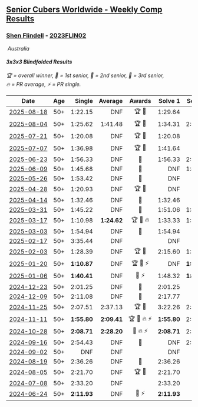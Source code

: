 <style>table {white-space: nowrap;}</style>
<link rel="stylesheet" type="text/css" href="/scw-comp/css/flags.css" />

## [Senior Cubers Worldwide - Weekly Comp Results](/scw-comp/results/)
### [Shen Flindell](README.md) - [2023FLIN02](https://www.worldcubeassociation.org/persons/2023FLIN02?event=333bf)

<i class="flag flag-AU" />&nbsp;Australia

#### 3x3x3 Blindfolded Results

<span style="white-space: nowrap;">🏆 = overall winner</span>, <span style="white-space: nowrap;">🥇 = 1st senior</span>, <span style="white-space: nowrap;">🥈 = 2nd senior</span>, <span style="white-space: nowrap;">🥉 = 3rd senior</span>, <span style="white-space: nowrap;">🔥 = PR average</span>, <span style="white-space: nowrap;">⚡ = PR single</span>.

| Date | Age | Single | Average | Awards | Solve 1 | Solve 2 | Solve 3 | Video |
| :--: | :--: | --: | --: | :--: | --: | --: | --: | :-- |
| [2025-08-18](../../results/2025-08-18/333bf.md) | 50+ | 1:22.15 | DNF | 🏆 🥇 | 1:29.64 | DNF | 1:22.15 | [Desktop](https://www.facebook.com/events/1290118995660995/permalink/1297647578241470) / [Mobile](https://m.facebook.com/events/1290118995660995?view=permalink&id=1297647578241470) |
| [2025-08-04](../../results/2025-08-04/333bf.md) | 50+ | 1:25.62 | 1:41.48 | 🏆 🥇 | 1:34.31 | 2:04.52 | 1:25.62 | [Desktop](https://www.facebook.com/events/4232800123710448/permalink/4241886922801768) / [Mobile](https://m.facebook.com/events/4232800123710448?view=permalink&id=4241886922801768) |
| [2025-07-21](../../results/2025-07-21/333bf.md) | 50+ | 1:20.08 | DNF | 🏆 🥇 | 1:20.08 | DNF | DNF | [Desktop](https://www.facebook.com/events/1794629137825918/permalink/1800021013953397) / [Mobile](https://m.facebook.com/events/1794629137825918?view=permalink&id=1800021013953397) |
| [2025-07-07](../../results/2025-07-07/333bf.md) | 50+ | 1:36.98 | DNF | 🏆 🥇 | 1:41.64 | DNF | 1:36.98 | [Desktop](https://www.facebook.com/events/1420769135914941/permalink/1427501088575079) / [Mobile](https://m.facebook.com/events/1420769135914941?view=permalink&id=1427501088575079) |
| [2025-06-23](../../results/2025-06-23/333bf.md) | 50+ | 1:56.33 | DNF | 🥉 | 1:56.33 | 2:12.16 | DNF | [Desktop](https://www.facebook.com/events/994228242590739/permalink/1000513758628854) / [Mobile](https://m.facebook.com/events/994228242590739?view=permalink&id=1000513758628854) |
| [2025-06-09](../../results/2025-06-09/333bf.md) | 50+ | 1:45.68 | DNF | 🥈 | DNF | 1:45.68 | DNF | [Desktop](https://www.facebook.com/events/1930079484462571/permalink/1937170410420145) / [Mobile](https://m.facebook.com/events/1930079484462571?view=permalink&id=1937170410420145) |
| [2025-05-26](../../results/2025-05-26/333bf.md) | 50+ | 1:53.42 | DNF | 🥈 | DNF | DNF | 1:53.42 | [Desktop](https://www.facebook.com/events/1664747170892797/permalink/1667522470615267) / [Mobile](https://m.facebook.com/events/1664747170892797?view=permalink&id=1667522470615267) |
| [2025-04-28](../../results/2025-04-28/333bf.md) | 50+ | 1:20.93 | DNF | 🏆 🥇 | DNF | DNF | 1:20.93 | [Desktop](https://www.facebook.com/events/1232268805133816/permalink/1238337954526901) / [Mobile](https://m.facebook.com/events/1232268805133816?view=permalink&id=1238337954526901) |
| [2025-04-14](../../results/2025-04-14/333bf.md) | 50+ | 1:32.46 | DNF | 🥈 | 1:32.46 | DNF | 1:38.77 | [Desktop](https://www.facebook.com/events/992681989239035/permalink/996224852218082) / [Mobile](https://m.facebook.com/events/992681989239035?view=permalink&id=996224852218082) |
| [2025-03-31](../../results/2025-03-31/333bf.md) | 50+ | 1:45.22 | DNF | 🥈 | 1:51.06 | 1:45.22 | DNF | [Desktop](https://www.facebook.com/events/2866513110195828/permalink/2876798692500603) / [Mobile](https://m.facebook.com/events/2866513110195828?view=permalink&id=2876798692500603) |
| [2025-03-17](../../results/2025-03-17/333bf.md) | 50+ | 1:10.98 | **1:24.62** | 🏆 🥇 🔥 | 1:33.33 | 1:10.98 | 1:29.56 | [Desktop](https://www.facebook.com/events/1372090167018876/permalink/1376893369871889) / [Mobile](https://m.facebook.com/events/1372090167018876?view=permalink&id=1376893369871889) |
| [2025-03-03](../../results/2025-03-03/333bf.md) | 50+ | 1:54.94 | DNF | 🥉 | 1:54.94 | DNF | DNF | [Desktop](https://www.facebook.com/events/3961748167376856/permalink/3968521733366166) / [Mobile](https://m.facebook.com/events/3961748167376856?view=permalink&id=3968521733366166) |
| [2025-02-17](../../results/2025-02-17/333bf.md) | 50+ | 3:35.44 | DNF |  | DNF | DNF | 3:35.44 | [Desktop](https://www.facebook.com/745394767/videos/936488308684490) / [Mobile](https://m.facebook.com/745394767/videos/936488308684490) |
| [2025-02-03](../../results/2025-02-03/333bf.md) | 50+ | 1:28.39 | DNF | 🏆 🥇 | 2:15.60 | 1:28.39 | DNF | [Desktop](https://www.facebook.com/745394767/videos/574369312299456) / [Mobile](https://m.facebook.com/745394767/videos/574369312299456) |
| [2025-01-20](../../results/2025-01-20/333bf.md) | 50+ | **1:10.87** | DNF | 🏆 🥇 ⚡ | DNF | **1:10.87** | 2:12.98 | [Desktop](https://www.facebook.com/745394767/videos/2085575741904084) / [Mobile](https://m.facebook.com/745394767/videos/2085575741904084) |
| [2025-01-06](../../results/2025-01-06/333bf.md) | 50+ | **1:40.41** | DNF | 🥈 ⚡ | 1:48.32 | **1:40.41** | DNF | [Desktop](https://www.facebook.com/745394767/videos/579700881597536) / [Mobile](https://m.facebook.com/745394767/videos/579700881597536) |
| [2024-12-23](../../results/2024-12-23/333bf.md) | 50+ | 2:01.25 | DNF | 🥈 | 2:01.25 | DNF | DNF | [Desktop](https://www.facebook.com/745394767/videos/1300194714627050) / [Mobile](https://m.facebook.com/745394767/videos/1300194714627050) |
| [2024-12-09](../../results/2024-12-09/333bf.md) | 50+ | 2:11.08 | DNF | 🥉 | 2:17.77 | DNF | 2:11.08 | [Desktop](https://www.facebook.com/745394767/videos/615664644360918) / [Mobile](https://m.facebook.com/745394767/videos/615664644360918) |
| [2024-11-25](../../results/2024-11-25/333bf.md) | 50+ | 2:07.51 | 2:37.13 | 🏆 🥇 | 3:22.26 | 2:21.63 | 2:07.51 | [Desktop](https://www.facebook.com/745394767/videos/801980102019149) / [Mobile](https://m.facebook.com/745394767/videos/801980102019149) |
| [2024-11-11](../../results/2024-11-11/333bf.md) | 50+ | **1:55.80** | **2:09.41** | 🏆 🥇 🔥 ⚡ | **1:55.80** | 2:15.92 | 2:16.52 | [Desktop](https://www.facebook.com/745394767/videos/593097076509883) / [Mobile](https://m.facebook.com/745394767/videos/593097076509883) |
| [2024-10-28](../../results/2024-10-28/333bf.md) | 50+ | **2:08.71** | **2:28.20** | 🥉 🔥 ⚡ | **2:08.71** | 2:29.57 | 2:46.31 | [Desktop](https://www.facebook.com/745394767/videos/1596125394309108) / [Mobile](https://m.facebook.com/745394767/videos/1596125394309108) |
| [2024-09-16](../../results/2024-09-16/333bf.md) | 50+ | 2:54.43 | DNF | 🥉 | DNF | 2:57.46 | 2:54.43 | [Desktop](https://www.facebook.com/745394767/videos/1045704650372196) / [Mobile](https://m.facebook.com/745394767/videos/1045704650372196) |
| [2024-09-02](../../results/2024-09-02/333bf.md) | 50+ | DNF | DNF |  | DNF | DNF | DNF | [Desktop](https://www.facebook.com/745394767/videos/486781267505815) / [Mobile](https://m.facebook.com/745394767/videos/486781267505815) |
| [2024-08-19](../../results/2024-08-19/333bf.md) | 50+ | 2:36.26 | DNF | 🥉 | 2:36.26 | DNF | DNF | [Desktop](https://www.facebook.com/745394767/videos/1469462050386384) / [Mobile](https://m.facebook.com/745394767/videos/1469462050386384) |
| [2024-08-05](../../results/2024-08-05/333bf.md) | 50+ | 2:21.70 | DNF | 🏆 🥇 | 2:21.70 | DNF | DNF | [Desktop](https://www.facebook.com/745394767/videos/1748165446009841) / [Mobile](https://m.facebook.com/745394767/videos/1748165446009841) |
| [2024-07-08](../../results/2024-07-08/333bf.md) | 50+ | 2:33.20 | DNF |  | 2:33.20 | DNF | 3:02.12 | [Desktop](https://www.facebook.com/745394767/videos/494086183198944) / [Mobile](https://m.facebook.com/745394767/videos/494086183198944) |
| [2024-06-24](../../results/2024-06-24/333bf.md) | 50+ | **2:11.93** | DNF | 🥈 ⚡ | **2:11.93** | DNF | 3:06.70 | [Desktop](https://www.facebook.com/745394767/videos/1685187058965343) / [Mobile](https://m.facebook.com/745394767/videos/1685187058965343) |


<!-- Global site tag (gtag.js) - Google Analytics -->
<script async src="https://www.googletagmanager.com/gtag/js?id=UA-86348435-3"></script>
<script>window.dataLayer = window.dataLayer || []; function gtag() {dataLayer.push(arguments);} gtag('js', new Date()); gtag('config', 'UA-86348435-3');</script>
